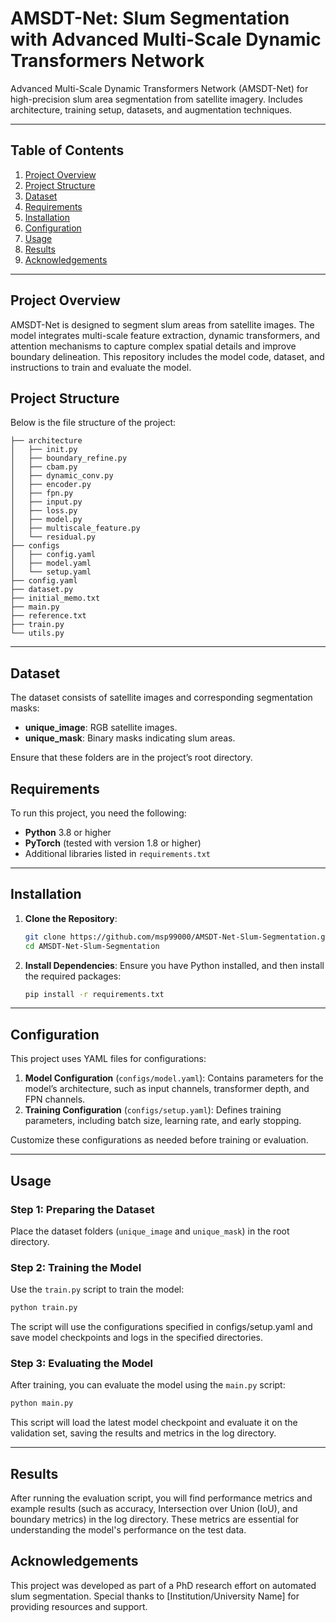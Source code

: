 # AMSDT-Net: Slum Segmentation with Advanced Multi-Scale Dynamic Transformers Network
Advanced Multi-Scale Dynamic Transformers Network (AMSDT-Net) for high-precision slum area segmentation from satellite imagery. Includes architecture, training setup, datasets, and augmentation techniques.

---

## Table of Contents

1. [Project Overview](#project-overview)
2. [Project Structure](#project-structure)
3. [Dataset](#dataset)
4. [Requirements](#requirements)
5. [Installation](#installation)
6. [Configuration](#configuration)
7. [Usage](#usage)
8. [Results](#results)
9. [Acknowledgements](#acknowledgements)

---

## Project Overview

AMSDT-Net is designed to segment slum areas from satellite images. The model integrates multi-scale feature extraction, dynamic transformers, and attention mechanisms to capture complex spatial details and improve boundary delineation. This repository includes the model code, dataset, and instructions to train and evaluate the model.

## Project Structure

Below is the file structure of the project:

```
├── architecture
│   ├── init.py
│   ├── boundary_refine.py
│   ├── cbam.py
│   ├── dynamic_conv.py
│   ├── encoder.py
│   ├── fpn.py
│   ├── input.py
│   ├── loss.py
│   ├── model.py
│   ├── multiscale_feature.py
│   └── residual.py
├── configs
│   ├── config.yaml
│   ├── model.yaml
│   └── setup.yaml
├── config.yaml
├── dataset.py
├── initial_memo.txt
├── main.py
├── reference.txt
├── train.py
└── utils.py
```


---

## Dataset

The dataset consists of satellite images and corresponding segmentation masks:
- **unique_image**: RGB satellite images.
- **unique_mask**: Binary masks indicating slum areas.

Ensure that these folders are in the project’s root directory.

## Requirements

To run this project, you need the following:

- **Python** 3.8 or higher
- **PyTorch** (tested with version 1.8 or higher)
- Additional libraries listed in `requirements.txt`

---

## Installation

1. **Clone the Repository**:
    ```bash
    git clone https://github.com/msp99000/AMSDT-Net-Slum-Segmentation.git
    cd AMSDT-Net-Slum-Segmentation
    ```

2. **Install Dependencies**:
    Ensure you have Python installed, and then install the required packages:
    ```bash
    pip install -r requirements.txt
    ```

---

## Configuration

This project uses YAML files for configurations:

1. **Model Configuration** (`configs/model.yaml`): Contains parameters for the model’s architecture, such as input channels, transformer depth, and FPN channels.
2. **Training Configuration** (`configs/setup.yaml`): Defines training parameters, including batch size, learning rate, and early stopping.

Customize these configurations as needed before training or evaluation.

---

## Usage

### Step 1: Preparing the Dataset

Place the dataset folders (`unique_image` and `unique_mask`) in the root directory.

### Step 2: Training the Model

Use the `train.py` script to train the model:

```bash
python train.py
```

The script will use the configurations specified in configs/setup.yaml and save model checkpoints and logs in the specified directories.

### Step 3: Evaluating the Model

After training, you can evaluate the model using the `main.py` script:

```bash
python main.py
```

This script will load the latest model checkpoint and evaluate it on the validation set, saving the results and metrics in the log directory.

---

## Results
After running the evaluation script, you will find performance metrics and example results (such as accuracy, Intersection over Union (IoU), and boundary metrics) in the log directory. These metrics are essential for understanding the model's performance on the test data.

## Acknowledgements
This project was developed as part of a PhD research effort on automated slum segmentation. Special thanks to [Institution/University Name] for providing resources and support.
